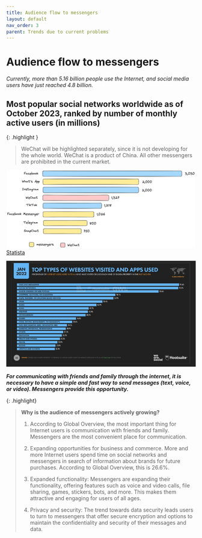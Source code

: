 ```yaml
---
title: Audience flow to messengers
layout: default
nav_order: 3
parent: Trends due to current problems
---
```


# Audience flow to messengers

_Currently, more than 5.16 billion people use the Internet, and social media users have just reached 4.8 billion._

## Most popular social networks worldwide as of October 2023, ranked by number of monthly active users (in millions)

{: .highlight }
> WeChat will be highlighted separately, since it is not developing for the whole world. WeChat is a product of China. All other messengers are prohibited in the current market.

![Most popular social networks](/assets/images/most_popular_messengers.png "Most popular social networks")
[Statista](https://www.statista.com/statistics/272014/global-social-networks-ranked-by-number-of-users/)

![Top types of websites](/assets/images/top_types_of_websites.jpg "Top types of websites")

_**For communicating with friends and family through the internet, it is necessary to have a simple and fast way to send messages (text, voice, or video). Messengers provide this opportunity.**_

{: .highlight}
> **Why is the audience of messengers actively growing?**
>
> 1) According to Global Overview, the most important thing for Internet users is communication with friends and family. Messengers are the most convenient place for communication.
>
> 2) Expanding opportunities for business and commerce. More and more Internet users spend time on social networks and messengers in search of information about brands for future purchases. According to Global Overview, this is 26.6%.
>
> 3) Expanded functionality: Messengers are expanding their functionality, offering features such as voice and video calls, file sharing, games, stickers, bots, and more. This makes them attractive and engaging for users of all ages.
>
> 4) Privacy and security: The trend towards data security leads users to turn to messengers that offer secure encryption and options to maintain the confidentiality and security of their messages and data.